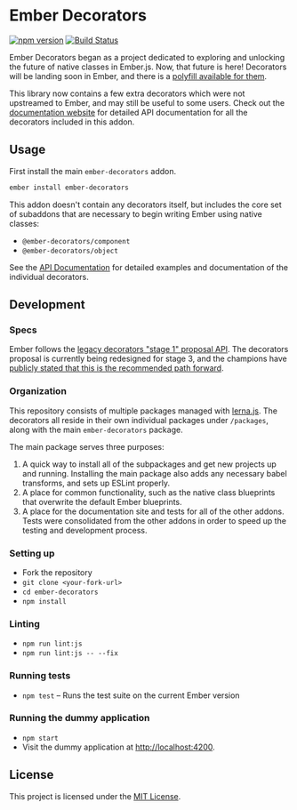 Ember Decorators
==============================================================================

[![npm version](https://badge.fury.io/js/ember-decorators.svg)](https://badge.fury.io/js/ember-decorators)
[![Build Status](https://travis-ci.org/ember-decorators/ember-decorators.svg?branch=master)](https://travis-ci.org/ember-decorators/ember-decorators)

Ember Decorators began as a project dedicated to exploring and unlocking the 
future of native classes in Ember.js. Now, that future is here! Decorators will
be landing soon in Ember, and there is a [polyfill available for 
them](https://github.com/pzuraq/ember-decorators-polyfill).

This library now contains a few extra decorators which were not upstreamed to 
Ember, and may still be useful to some users. Check out the [documentation 
website](https://ember-decorators.github.io/ember-decorators) for detailed API 
documentation for all the decorators included in this addon.

Usage
------------------------------------------------------------------------------

First install the main `ember-decorators` addon.

```sh
ember install ember-decorators
```

This addon doesn't contain any decorators itself, but includes the core set of
subaddons that are necessary to begin writing Ember using native classes:

* `@ember-decorators/component`
* `@ember-decorators/object`

See the [API Documentation](https://ember-decorators.github.io/ember-decorators)
for detailed examples and documentation of the individual decorators.

Development
------------------------------------------------------------------------------

### Specs

Ember follows the [legacy decorators "stage 1" proposal API](https://github.com/loganfsmyth/babel-plugin-transform-decorators-legacy#why-legacy). 
The decorators proposal is currently being redesigned for stage 3, and the
champions have [publicly stated that this is the recommended path forward](https://github.com/tc39/proposal-decorators#how-should-i-use-decorators-in-transpilers-today).

### Organization

This repository consists of multiple packages managed with [lerna.js](https://lernajs.io/).
The decorators all reside in their own individual packages under `/packages`,
along with the main `ember-decorators` package.

The main package serves three purposes:

1. A quick way to install all of the subpackages and get new projects up and
  running. Installing the main package also adds any necessary babel transforms,
  and sets up ESLint properly.
2. A place for common functionality, such as the native class blueprints that
  overwrite the default Ember blueprints.
3. A place for the documentation site and tests for all of the other addons.
  Tests were consolidated from the other addons in order to speed up the testing
  and development process.

### Setting up

* Fork the repository
* `git clone <your-fork-url>`
* `cd ember-decorators`
* `npm install`

### Linting

* `npm run lint:js`
* `npm run lint:js -- --fix`

### Running tests

* `npm test` – Runs the test suite on the current Ember version

### Running the dummy application

* `npm start`
* Visit the dummy application at [http://localhost:4200](http://localhost:4200).

License
------------------------------------------------------------------------------

This project is licensed under the [MIT License](LICENSE.md).
